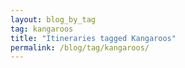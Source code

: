 ```yaml
---
layout: blog_by_tag
tag: kangaroos
title: "Itineraries tagged Kangaroos"
permalink: /blog/tag/kangaroos/
---
```

